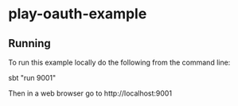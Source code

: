 # play-oauth-example

## Running
To run this example locally do the following from the command line:

sbt "run 9001"

Then in a web browser go to http://localhost:9001